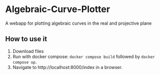 # Algebraic-Curve-Plotter
A webapp for plotting algebraic curves in the real and projective plane

## How to use it
1. Download files
2. Run with docker compose: `docker compose build` followed by `docker compose up`.
3. Navigate to http://localhost:8000/index in a browser.
